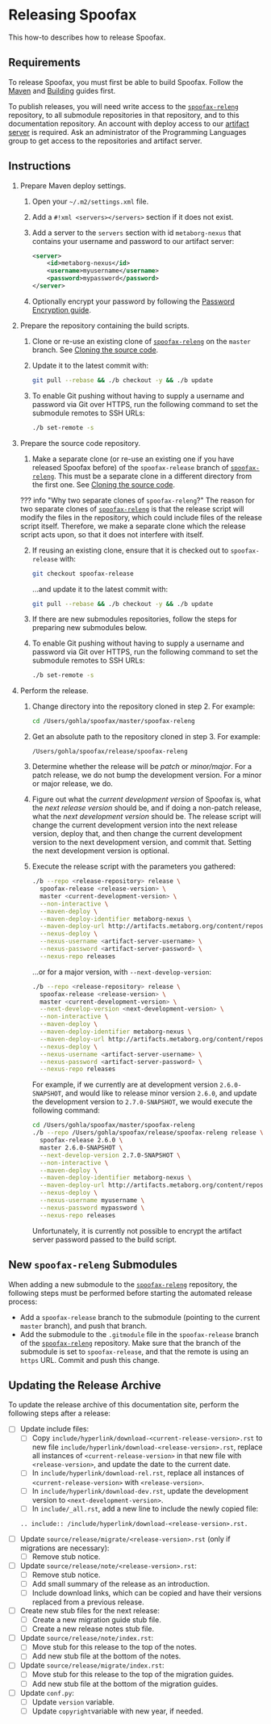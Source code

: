 # Releasing Spoofax
This how-to describes how to release Spoofax.


## Requirements
To release Spoofax, you must first be able to build Spoofax. Follow the [Maven](maven.md) and [Building](building.md) guides first.

To publish releases, you will need write access to the [`spoofax-releng`](https://github.com/metaborg/spoofax-releng) repository, to all submodule repositories in that repository, and to this documentation repository. An account with deploy access to our [artifact server](https://artifacts.metaborg.org/) is required. Ask an administrator of the Programming Languages group to get access to the repositories and artifact server.


## Instructions
1.  Prepare Maven deploy settings.

    1.  Open your `~/.m2/settings.xml` file.

    2.  Add a `#!xml <servers></servers>` section if it does not exist.

    3.  Add a server to the `servers` section with id `metaborg-nexus` that contains your username and password to our artifact server:

        ```xml
        <server>
            <id>metaborg-nexus</id>
            <username>myusername</username>
            <password>mypassword</password>
        </server>
        ```

    4.  Optionally encrypt your password by following the [Password Encryption guide](https://maven.apache.org/guides/mini/guide-encryption.html).

2.  Prepare the repository containing the build scripts.

    1.  Clone or re-use an existing clone of [`spoofax-releng`](https://github.com/metaborg/spoofax-releng) on the `master` branch. See [Cloning the source code](building.md#cloning-the-source-code).

    2.  Update it to the latest commit with:

        ```bash
        git pull --rebase && ./b checkout -y && ./b update
        ```

    3.  To enable Git pushing without having to supply a username and password via Git over HTTPS, run the following command to set the submodule remotes to SSH URLs:
    
        ```bash
        ./b set-remote -s
        ```

3.  Prepare the source code repository.

    1.  Make a separate clone (or re-use an existing one if you have released Spoofax before) of the `spoofax-release` branch of [`spoofax-releng`](https://github.com/metaborg/spoofax-releng). This must be a separate clone in a different directory from the first one. See [Cloning the source code](building.md#cloning-the-source-code).

    ??? info "Why two separate clones of `spoofax-releng`?"
        The reason for two separate clones of [`spoofax-releng`](https://github.com/metaborg/spoofax-releng) is that the release script will modify the files in the repository, which could include files of the release script itself. Therefore, we make a separate clone which the release script acts upon, so that it does not interfere with itself.

    2.  If reusing an existing clone, ensure that it is checked out to `spoofax-release` with:
        ```bash
        git checkout spoofax-release
        ```
        ...and update it to the latest commit with:
        ```bash
        git pull --rebase && ./b checkout -y && ./b update
        ```

    3.  If there are new submodules repositories, follow the steps for preparing new submodules below.

    4.  To enable Git pushing without having to supply a username and password via Git over HTTPS, run the following command to set the submodule remotes to SSH URLs:
    
        ```bash
        ./b set-remote -s
        ```

4.  Perform the release.

    1. Change directory into the repository cloned in step 2. For example:

        ```bash
        cd /Users/gohla/spoofax/master/spoofax-releng
        ```

    2.  Get an absolute path to the repository cloned in step 3. For example:
        ```
        /Users/gohla/spoofax/release/spoofax-releng
        ```

    3.  Determine whether the release will be _patch_ or _minor/major_. For a patch release, we do not bump the development version. For a minor or major release, we do.

    4.  Figure out what the _current development version_ of Spoofax is, what the _next release version_ should be, and if doing a non-patch release, what the _next development version_ should be. The release script will change the current development version into the next release version, deploy that, and then change the current development version to the next development version, and commit that. Setting the next development version is optional.

    5.  Execute the release script with the parameters you gathered:

        ```bash
        ./b --repo <release-repository> release \
          spoofax-release <release-version> \
          master <current-development-version> \
          --non-interactive \
          --maven-deploy \
          --maven-deploy-identifier metaborg-nexus \
          --maven-deploy-url http://artifacts.metaborg.org/content/repositories/releases/ \
          --nexus-deploy \
          --nexus-username <artifact-server-username> \
          --nexus-password <artifact-server-password> \
          --nexus-repo releases
        ```

        ...or for a major version, with `--next-develop-version`:

        ```bash
        ./b --repo <release-repository> release \
          spoofax-release <release-version> \
          master <current-development-version> \
          --next-develop-version <next-development-version> \
          --non-interactive \
          --maven-deploy \
          --maven-deploy-identifier metaborg-nexus \
          --maven-deploy-url http://artifacts.metaborg.org/content/repositories/releases/ \
          --nexus-deploy \
          --nexus-username <artifact-server-username> \
          --nexus-password <artifact-server-password> \
          --nexus-repo releases
        ```

        For example, if we currently are at development version `2.6.0-SNAPSHOT`, and would like to release minor version `2.6.0`, and update the development version to `2.7.0-SNAPSHOT`, we would execute the following command:

        ```bash
        cd /Users/gohla/spoofax/master/spoofax-releng
        ./b --repo /Users/gohla/spoofax/release/spoofax-releng release \
          spoofax-release 2.6.0 \
          master 2.6.0-SNAPSHOT \
          --next-develop-version 2.7.0-SNAPSHOT \
          --non-interactive \
          --maven-deploy \
          --maven-deploy-identifier metaborg-nexus \
          --maven-deploy-url http://artifacts.metaborg.org/content/repositories/releases/ \
          --nexus-deploy \
          --nexus-username myusername \
          --nexus-password mypassword \
          --nexus-repo releases
        ```

        Unfortunately, it is currently not possible to encrypt the artifact server password passed to the build script.


## New `spoofax-releng` Submodules
When adding a new submodule to the [`spoofax-releng`](https://github.com/metaborg/spoofax-releng) repository, the following steps must be performed before starting the automated release process:

- Add a `spoofax-release` branch to the submodule (pointing to the current `master` branch), and push that branch.
- Add the submodule to the `.gitmodule` file in the `spoofax-release` branch of the [`spoofax-releng`](https://github.com/metaborg/spoofax-releng) repository. Make sure that the branch of the submodule is set to `spoofax-release`, and that the remote is using an `https` URL. Commit and push this change.


## Updating the Release Archive
To update the release archive of this documentation site, perform the following steps after a release:

- [ ] Update include files:
    - [ ] Copy `include/hyperlink/download-<current-release-version>.rst` to new file `include/hyperlink/download-<release-version>.rst`, replace all instances of `<current-release-version>` in that new file with `<release-version>`, and update the date to the current date.
    - [ ] In `include/hyperlink/download-rel.rst`, replace all instances of `<current-release-version>` with `<release-version>`.
    - [ ] In `include/hyperlink/download-dev.rst`, update the development version to `<next-development-version>`.
    - [ ] In `include/_all.rst`, add a new line to include the newly copied file:
    ```
    .. include:: /include/hyperlink/download-<release-version>.rst.
    ```
- [ ] Update `source/release/migrate/<release-version>.rst` (only if migrations are necessary):
    - [ ] Remove stub notice.
- [ ] Update `source/release/note/<release-version>.rst`:
    - [ ] Remove stub notice.
    - [ ] Add small summary of the release as an introduction.
    - [ ] Include download links, which can be copied and have their versions replaced from a previous release.
- [ ] Create new stub files for the next release:
    - [ ] Create a new migration guide stub file.
    - [ ] Create a new release notes stub file.
- [ ] Update `source/release/note/index.rst`:
    - [ ] Move stub for this release to the top of the notes.
    - [ ] Add new stub file at the bottom of the notes.
- [ ] Update `source/release/migrate/index.rst`:
    - [ ] Move stub for this release to the top of the migration guides.
    - [ ] Add new stub file at the bottom of the migration guides.
- [ ] Update `conf.py`:
    - [ ] Update `version` variable.
    - [ ] Update `copyright`variable with new year, if needed.
